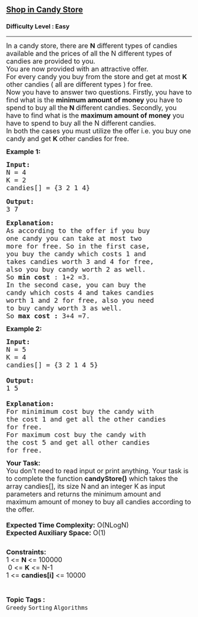 <h2><a href="https://practice.geeksforgeeks.org/problems/shop-in-candy-store1145/1?page=6&difficulty[]=0&status[]=solved&sortBy=submissions">Shop in Candy Store</a></h2><h3>Difficulty Level : Easy</h3><hr><div class="problems_problem_content__Xm_eO"><p><span style="font-size:18px">In a candy store, there are <strong>N</strong> different types of candies available and the prices of all the N different types of candies are provided to you.<br>
You are now provided with an attractive offer.<br>
For every candy you buy from the store and get at most <strong>K</strong> other candies ( all are different types ) for free.<br>
Now you have to answer two questions. Firstly, you have to find what is the <strong>minimum amount of money</strong> you have to spend to buy all the<strong> N </strong>different candies. Secondly, you have to find what is the <strong>maximum amount of money</strong> you have to spend to buy all the N different candies.<br>
In both the cases you must utilize the offer i.e. you buy one candy and get <strong>K </strong>other candies for free.</span></p>

<p><strong><span style="font-size:18px">Example 1:</span></strong></p>

<pre><span style="font-size:18px"><strong>Input:</strong>
N = 4
K = 2
candies[] = {3 2 1 4}</span>

<span style="font-size:18px"><strong>Output:</strong>
3 7</span>

<span style="font-size:18px"><strong>Explanation:</strong>
As according to the offer if you buy 
one candy you can take at most two 
more for free. So in the first case, 
you buy the candy which costs 1 and 
takes candies worth 3 and 4 for free, 
also you buy candy worth 2 as well.
So <strong>min cost</strong> : 1+2 =3.
In the second case, you can buy the 
candy which costs 4 and takes candies 
worth 1 and 2 for free, also you need 
to buy candy worth 3 as well. 
So <strong>max cost :</strong> 3+4 =7.</span></pre>

<p><strong><span style="font-size:18px">Example 2:</span></strong></p>

<pre><span style="font-size:18px"><strong>Input:</strong> </span>
<span style="font-size:18px">N = 5
K = 4</span>
<span style="font-size:18px">candies[] = {3 2 1 4 5}
</span><span style="font-size:18px"><strong>
Output:</strong> </span>
<span style="font-size:18px">1 5

<strong>Explanation:
</strong></span><span style="font-size:18px">For minimimum cost buy the candy with
the cost 1 and get all the other candies
for free.
For maximum cost buy the candy with
the cost 5 and get all other candies
for free.</span>
</pre>

<p><span style="font-size:18px"><strong>Your Task:&nbsp;&nbsp;</strong></span><br>
<span style="font-size:18px">You don't need to read input or print anything. Your task is to complete the function <strong>candyStore()</strong>&nbsp;which takes the array candies[], its size N<strong>&nbsp;</strong>and an integer K<strong>&nbsp;</strong>as input parameters&nbsp;and returns the minimum amount and maximum amount of money to buy all candies according to the offer.<br>
<br>
<strong>Expected Time Complexity:</strong> O(NLogN)<br>
<strong>Expected Auxiliary Space:</strong> O(1)</span></p>

<p><br>
<span style="font-size:18px"><strong>Constraints:</strong><br>
1 &lt;=&nbsp;<strong>N&nbsp;</strong>&lt;= 100000<br>
&nbsp;0 &lt;= <strong>K</strong> &lt;= N-1<br>
1 &lt;= <strong>candies[i]</strong>&nbsp;&lt;= 10000</span></p>
</div><br><p><span style=font-size:18px><strong>Topic Tags : </strong><br><code>Greedy</code>&nbsp;<code>Sorting</code>&nbsp;<code>Algorithms</code>&nbsp;